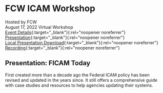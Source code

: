 # FCW ICAM Workshop
Hosted by FCW  
August 17, 2022
Virtual Workshop    
[Event Details](https://events.fcw.com/fcw-workshop-icam/agenda/){:target="_blank"}{:rel="noopener noreferrer"}  
[Presentation](https://cdn.govexec.com/media/icam_workshop_-_ken_myers.pdf){:target="_blank"}{:rel="noopener noreferrer"}  
[Local Presentation Download](https://idmken.github.io/talks/2208-fcw.pdf){:target="_blank"}{:rel="noopener noreferrer"}
[Recording](https://media.performedia.com/2022/1105/vep22-22/ondemand/mp4/ficam_today_1080p.mp4){:target="_blank"}{:rel="noopener noreferrer"}

## Presentation: FICAM Today
First created more than a decade ago the Federal ICAM policy has been revised and updated in the years since. It still offers a comprehensive guide with case studies and resources to help agencies updating their systems.
